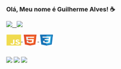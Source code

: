 ### Olá, Meu nome é Guilherme Alves! ☕

<div>
  <a href="https://github.com/guialvesds">
  <img height="180em" src="https://github-readme-stats.vercel.app/api/top-langs/?username=guialvesds&locale=pt-BR&theme=dracula&layout=compact&langs_count=6&size_weight=0.4&count_weight=0.6&exclude_repo=PousadaKatedral&hide=html,css,blade,tex"/>
  &nbsp;
  <img height="180em" src="https://github-readme-stats.vercel.app/api?username=guialvesds&locale=pt-BR&theme=dracula&show_icons=true&custom_title=Estatísticas"/>
</div>

<div style="display: inline_block"><br>
  <img align="center" alt="Js" height="30" width="40" src="https://raw.githubusercontent.com/devicons/devicon/master/icons/javascript/javascript-plain.svg">
  <img align="center" alt="HTML" height="30" width="40" src="https://raw.githubusercontent.com/devicons/devicon/master/icons/html5/html5-original.svg">
  <img align="center" alt="CSS" height="30" width="40" src="https://raw.githubusercontent.com/devicons/devicon/master/icons/css3/css3-original.svg">
</div>

 ##
 
<div> 
  <a href="https://instagram.com/guialvesds" target="_blank"><img src="https://img.shields.io/badge/-Instagram-%23E4405F?style=for-the-badge&logo=instagram&logoColor=white" target="_blank"></a>
  <a href = "mailto:guilherme_ealves@outlook.com"><img src="https://img.shields.io/badge/-Gmail-%23333?style=for-the-badge&logo=gmail&logoColor=white" target="_blank"></a>
  <a href="https://www.linkedin.com/in/guilherme-alves-67aa60155" target="_blank"><img src="https://img.shields.io/badge/-LinkedIn-%230077B5?style=for-the-badge&logo=linkedin&logoColor=white" target="_blank"></a> 
 
 
</div>

